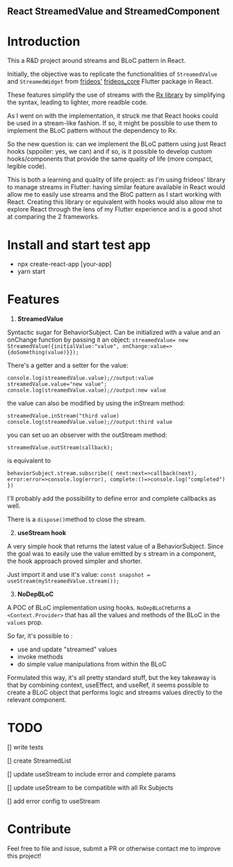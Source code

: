 ## React StreamedValue and StreamedComponent

# Introduction

This a R&D project around streams and BLoC pattern in React.

Initially, the objective was to replicate the functionalities of `StreamedValue` and `StreamedWidget` from [frideos'](https://github.com/frideosapps) [frideos_core](https://pub.dev/packages/frideos_core) Flutter package in React.

These features simplify the use of streams with the [Rx library](https://github.com/ReactiveX/rxjs) by simplifying the syntax, leading to lighter, more readble code.

As I went on with the implementation, it struck me that React hooks could be used in a stream-like fashion. If so, it might be possible to use them to implement the BLoC pattern without the dependency to Rx.

So the new question is: can we implement the BLoC pattern using just React hooks (sppoiler: yes, we can) and if so, is it possible to develop custom hooks/components that provide the same quality of life (more compact, legible code).

This is both a learning and quality of life project: as I'm using frideos' library to manage streams in Flutter: having similar feature available in React would allow me to easily use streams and the BloC pattern as I start working with React. Creating this library or equivalent with hooks would also allow me to explore React through the lens of my Flutter experience and is a good shot at comparing the 2 frameworks.

# Install and start test app

- npx create-react-app [your-app]
- yarn start

# Features

1. **StreamedValue**

Syntactic sugar for BehaviorSubject.
Can be initialized with a value and an onChange function by passing it an object:
`streamedValue= new StreamedValue({initialValue:"value", onChange:value=>{doSomething(value)}});`

There's a getter and a setter for the value:

`console.log(streamedValue.value);//output:value streamedValue.value="new value"; console.log(streamedValue.value);//output:new value`

the value can also be modified by using the inStream method:

`streamedValue.inStream("third value) console.log(streamedValue.value);//output:third value`

you can set uo an observer with the outStream method:

`streamedValue.outStream(callback);`

is equivalent to

`behaviorSubject.stream.subscribe({ next:next=>callback(next), error:error=>console.log(error), complete:()=>console.log("completed") })`

I'll probably add the possibility to define error and complete callbacks as well.

There is a `dispose()`method to close the stream.

2. **useStream hook**

A very simple hook that returns the latest value of a BehaviorSubject.
Since the goal was to easily use the value emitted by s stream in a component, the hook approach proved simpler and shorter.

Just import it and use it's value: `const snapshot = useStream(myStreamedValue.stream());`

3. **NoDepBLoC**

A POC of BLoC implementation using hooks. `NoDepBLoC`returns a `<Context.Provider>` that has all the values and methods of the BLoC in the `values` prop.

So far, it's possible to :

- use and update "streamed" values
- invoke methods
- do simple value manipulations from within the BLoC

Formulated this way, it's all pretty standard stuff, but the key takeaway is that by combining context, useEffect, and useRef, it seems possible to create a BLoC object that performs logic and streams values directly to the relevant component.

# TODO

[] write tests

[] create StreamedList

[] update useStream to include error and complete params

[] update useStream to be compatible with all Rx Subjects

[] add error config to useStream

# Contribute

Feel free to file and issue, submit a PR or otherwise contact me to improve this project!

